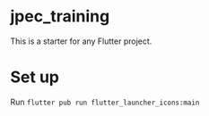 # jpec_training

This is a starter for any Flutter project.

# Set up

Run `flutter pub run flutter_launcher_icons:main`

